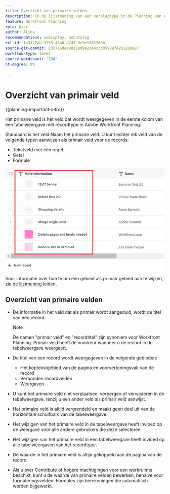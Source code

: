 ```yaml
---
title: Overzicht van primaire velden
description: In de lijstmening van een verslagtype in de Planning van Adobe Workfront, kunt u een single-line tekst, aantal, of formulegebied als primair gebied aanwijzen. Het primaire veld wordt de titel van de records van dat type.
feature: Workfront Planning
role: User
author: Alina
recommendations: noDisplay, noCatalog
exl-id: fe3127ab-3f59-46a0-a747-9e9e1582265b
source-git-commit: 83c716dea3815ed9a2ce4c3d0598ef42b128de87
workflow-type: tm+mt
source-wordcount: '294'
ht-degree: 0%

---
```



# Overzicht van primair veld

{{planning-important-intro}}

Het primaire veld is het veld dat wordt weergegeven in de eerste kolom van een tabelweergave met recordtype in Adobe Workfront Planning.

Standaard is het veld Naam het primaire veld. U kunt echter elk veld van de volgende typen aanwijzen als primair veld voor de records:

* Tekstveld met één regel
* Getal
* Formule

![](assets/another-text-field-as-a-primary-field-highlighted.png)

Voor informatie over hoe te om een gebied als primair gebied aan te wijzen, zie [ de lijstmening ](/help/quicksilver/planning/views/manage-the-table-view.md) leiden.

## Overzicht van primaire velden

* De informatie in het veld dat als primair wordt aangeduid, wordt de titel van een record.

  >[!NOTE]
  >
  >    De namen &quot;primair veld&quot; en &quot;recordtitel&quot; zijn synoniem voor Workfront Planning. Primair veld heeft de voorkeur wanneer u de record in de tabelweergave weergeeft.


* De titel van een record wordt weergegeven in de volgende gebieden:

   * Het koptekstgebied van de pagina en voorvertoningsvak van de record
   * Verbonden recordvelden
   * Weergaven
* U kunt het primaire veld niet verplaatsen, verbergen of verwijderen in de tabelweergave, tenzij u een ander veld als primair veld aanwijst.
* Het primaire veld is altijd vergrendeld en maakt geen deel uit van de horizontale schuifbalk van de tabelweergave.
* Het wijzigen van het primaire veld in de tabelweergave heeft invloed op de weergave voor alle andere gebruikers die deze selecteren.
* Het wijzigen van het primaire veld in een tabelweergave heeft invloed op alle tabelweergaven van het recordtype.
* De waarde in het primaire veld is altijd gekoppeld aan de pagina van de record.
* Als u over Contribute of hogere machtigingen voor een werkruimte beschikt, kunt u de waarde van primaire velden bewerken, behalve voor formuleringsvelden. Formules zijn berekeningen die automatisch worden bijgewerkt.
